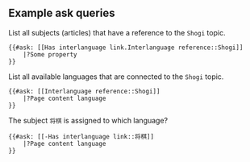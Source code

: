 ## Example ask queries

List all subjects (articles) that have a reference to the `Shogi` topic.

```
{{#ask: [[Has interlanguage link.Interlanguage reference::Shogi]]
	|?Some property
}}
```
List all available languages that are connected to the `Shogi` topic.

```
{{#ask: [[Interlanguage reference::Shogi]]
	|?Page content language
}}
```

The subject `将棋` is assigned to which language?

```
{{#ask: [[-Has interlanguage link::将棋]]
	|?Page content language
}}
```